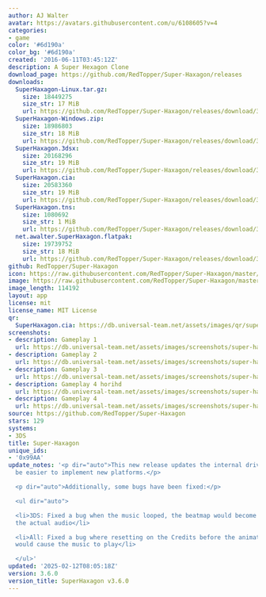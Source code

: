 ```yaml
---
author: AJ Walter
avatar: https://avatars.githubusercontent.com/u/6108605?v=4
categories:
- game
color: '#6d190a'
color_bg: '#6d190a'
created: '2016-06-11T03:45:12Z'
description: A Super Hexagon Clone
download_page: https://github.com/RedTopper/Super-Haxagon/releases
downloads:
  SuperHaxagon-Linux.tar.gz:
    size: 18449275
    size_str: 17 MiB
    url: https://github.com/RedTopper/Super-Haxagon/releases/download/3.6.0/SuperHaxagon-Linux.tar.gz
  SuperHaxagon-Windows.zip:
    size: 18986803
    size_str: 18 MiB
    url: https://github.com/RedTopper/Super-Haxagon/releases/download/3.6.0/SuperHaxagon-Windows.zip
  SuperHaxagon.3dsx:
    size: 20168296
    size_str: 19 MiB
    url: https://github.com/RedTopper/Super-Haxagon/releases/download/3.6.0/SuperHaxagon.3dsx
  SuperHaxagon.cia:
    size: 20583360
    size_str: 19 MiB
    url: https://github.com/RedTopper/Super-Haxagon/releases/download/3.6.0/SuperHaxagon.cia
  SuperHaxagon.tns:
    size: 1080692
    size_str: 1 MiB
    url: https://github.com/RedTopper/Super-Haxagon/releases/download/3.6.0/SuperHaxagon.tns
  net.awalter.SuperHaxagon.flatpak:
    size: 19739752
    size_str: 18 MiB
    url: https://github.com/RedTopper/Super-Haxagon/releases/download/3.6.0/net.awalter.SuperHaxagon.flatpak
github: RedTopper/Super-Haxagon
icon: https://raw.githubusercontent.com/RedTopper/Super-Haxagon/master/media/icon-3ds.png
image: https://raw.githubusercontent.com/RedTopper/Super-Haxagon/master/media/banner.png
image_length: 114192
layout: app
license: mit
license_name: MIT License
qr:
  SuperHaxagon.cia: https://db.universal-team.net/assets/images/qr/superhaxagon-cia.png
screenshots:
- description: Gameplay 1
  url: https://db.universal-team.net/assets/images/screenshots/super-haxagon/gameplay-1.png
- description: Gameplay 2
  url: https://db.universal-team.net/assets/images/screenshots/super-haxagon/gameplay-2.png
- description: Gameplay 3
  url: https://db.universal-team.net/assets/images/screenshots/super-haxagon/gameplay-3.png
- description: Gameplay 4 horihd
  url: https://db.universal-team.net/assets/images/screenshots/super-haxagon/gameplay-4-horihd.png
- description: Gameplay 4
  url: https://db.universal-team.net/assets/images/screenshots/super-haxagon/gameplay-4.png
source: https://github.com/RedTopper/Super-Haxagon
stars: 129
systems:
- 3DS
title: Super-Haxagon
unique_ids:
- '0x99AA'
update_notes: '<p dir="auto">This new release updates the internal driver system to
  be easier to implement new platforms.</p>

  <p dir="auto">Additionally, some bugs have been fixed:</p>

  <ul dir="auto">

  <li>3DS: Fixed a bug when the music looped, the beatmap would become offset from
  the actual audio</li>

  <li>All: Fixed a bug where resetting on the Credits before the animation started
  would cause the music to play</li>

  </ul>'
updated: '2025-02-12T08:05:18Z'
version: 3.6.0
version_title: SuperHaxagon v3.6.0
---
```

